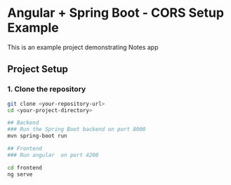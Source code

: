 # Angular + Spring Boot - CORS Setup Example

This is an example project demonstrating Notes app

## Project Setup

### 1. Clone the repository

```bash
git clone <your-repository-url>
cd <your-project-directory>

## Backend
### Run the Spring Boot backend on port 8000
mvn spring-boot run

## Frontend
### Run angular  on port 4200

cd frontend
ng serve
